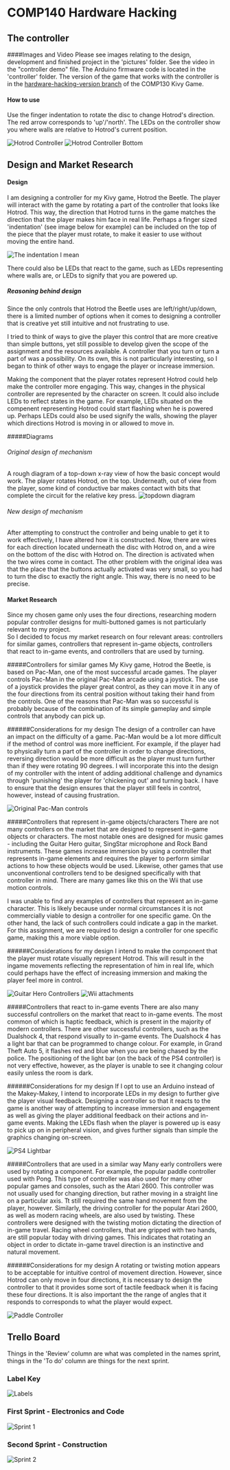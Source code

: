 # COMP140 Hardware Hacking

## The controller
####Images and Video
Please see images relating to the design, development and finished project in the 'pictures' folder.
See the video in the "controller demo" file.
The Arduino firmware code is located in the 'controller' folder.
The version of the game that works with the controller is in the [hardware-hacking-version branch](https://github.com/NecroReindeer/comp130-mobile-game-app/tree/hardware-hacking-version) of the COMP130 Kivy Game.


#### How to use

Use the finger indentation to rotate the disc to change Hotrod's direction. The red arrow corresponds to 'up'/'north'. The LEDs on the controller show you where walls are relative to Hotrod's current position.

![Hotrod Controller](https://github.com/NecroReindeer/comp140-hardware/blob/master/pictures/photos/hotrod%20controller.jpg)
![Hotrod Controller Bottom](https://github.com/NecroReindeer/comp140-hardware/blob/master/pictures/photos/wired%20up%202.jpg)


## Design and Market Research

#### Design
I am designing a controller for my Kivy game, Hotrod the Beetle. The player will interact with the game by rotating a part of the controller that looks like Hotrod. This way, the direction that Hotrod turns in the game matches the direction that the player makes him face in real life.
Perhaps a finger sized 'indentation' (see image below for example) can be included on the top of the piece that the player must rotate, to make it easier to use without moving the entire hand.

![The indentation I mean](http://tascam.com/content/images/universal/misc/cd-9010_dial_2.jpg)

There could also be LEDs that react to the game, such as LEDs representing where walls are, or LEDs to signify that you are powered up.

##### Reasoning behind design
Since the only controls that Hotrod the Beetle uses are left/right/up/down, there is a limited number of options when it comes to designing a controller that is creative yet still intuitive and not frustrating to use.

I tried to think of ways to give the player this control that are more creative than simple buttons, yet still possible to develop given the scope of the assignment and the resources available. A controller that you turn or turn a part of was a possibility. On its own, this is not particularly interesting, so I began to think of other ways to engage the player or increase immersion.

Making the component that the player rotates represent Hotrod could help make the controller more engaging. This way, changes in the physical controller are represented by the character on screen.
It could also include LEDs to reflect states in the game. For example, LEDs situated on the compenent representing Hotrod could start flashing when he is powered up. Perhaps LEDs could also be used signify the walls, showing the player which directions Hotrod is moving in or allowed to move in.


#####Diagrams
###### Original design of mechanism
A rough diagram of a top-down x-ray view of how the basic concept would work. The player rotates Hotrod, on the top. Underneath, out of view from the player, some kind of conductive bar makes contact with bits that complete the circuit for the relative key press. 
![topdown diagram](https://github.com/NecroReindeer/comp140-hardware/blob/master/pictures/design/topdown-xray.png)

###### New design of mechanism
After attempting to construct the controller and being unable to get it to work effectively, I have altered how it is constructed. Now, there are wires for each direction located underneath the disc with Hotrod on, and a wire on the bottom of the disc with Hotrod on. The direction is activated when the two wires come in contact. The other problem with the original idea was that the place that the buttons actually activated was very small, so you had to turn the disc to exactly the right angle. This way, there is no need to be precise.

#### Market Research
Since my chosen game only uses the four directions, researching modern popular controller designs for multi-buttoned games is not particularly relevant to my project.  
So I decided to focus my market research on four relevant areas: controllers for similar games, controllers that represent in-game objects, controllers that react to in-game events, and controllers that are used by turning.

#####Controllers for similar games
My Kivy game, Hotrod the Beetle, is based on Pac-Man, one of the most successful arcade games. The player controls Pac-Man in the original Pac-Man arcade using a joystick. The use of a joystick provides the player great control, as they can move it in any of the four directions from its central position without taking their hand from the controls. One of the reasons that Pac-Man was so successful is probably because of the combination of its simple gameplay and simple controls that anybody can pick up.

######Considerations for my design
The design of a controller can have an impact on the difficulty of a game. Pac-Man would be a lot more difficult if the method of control was more inefficient. For example, if the player had to physically turn a part of the controller in order to change directions, reversing direction would be more difficult as the player must turn further than if they were rotating 90 degrees. I will incorporate this into the design of my controller with the intent of adding additional challenge and dynamics through 'punishing' the player for 'chickening out' and turning back. I have to ensure that the design ensures that the player still feels in control, however, instead of causing frustration.

![Original Pac-Man controls](http://www.rotheblog.com/images/arcade/project/pacman/pacman_mame05.jpg)

#####Controllers that represent in-game objects/characters
There are not many controllers on the market that are designed to represent in-game objects or characters. The most notable ones are designed for music games - including the Guitar Hero guitar, SingStar microphone and Rock Band instruments. These games increase immersion by using a controller that represents in-game elements and requires the player to perform similar actions to how these objects would be used. Likewise, other games that use unconventional controllers tend to be designed specifically with that controller in mind. There are many games like this on the Wii that use motion controls.

I was unable to find any examples of controllers that represent an in-game character. This is likely because under normal circumstances it is not commercially viable to design a controller for one specific game. On the other hand, the lack of such controllers could indicate a gap in the market. For this assignment, we are required to design a controller for one specific game, making this a more viable option.

######Considerations for my design
I intend to make the component that the player must rotate visually represent Hotrod. This will result in the ingame movements reflecting the representation of him in real life, which could perhaps have the effect of increasing immersion and making the player feel more in control. 

![Guitar Hero Controllers](https://upload.wikimedia.org/wikipedia/commons/8/80/Guitar_Hero_series_controllers.jpg)
![Wii attachments](http://071bc3d04e2671665c74-5a267f839fbe60d0845a37698418bb02.r26.cf5.rackcdn.com/wp-content/uploads/2007/01/wii-sports-attachments.jpg)

#####Controllers that react to in-game events
There are also many successful controllers on the market that react to in-game events. The most common of which is haptic feedback, which is present in the majority of modern controllers. There are other successful controllers, such as the Dualshock 4, that respond visually to in-game events. The Dualshock 4 has a light bar that can be programmed to change colour. For example, in Grand Theft Auto 5, it flashes red and blue when you are being chased by the police. The positioning of the light bar (on the back of the PS4 controller) is not very effective, however, as the player is unable to see it changing colour easily unless the room is dark.  

######Considerations for my design
If I opt to use an Arduino instead of the Makey-Makey, I intend to incorporate LEDs in my design to further give the player visual feedback. Designing a controller so that it reacts to the game is another way of attempting to increase immersion and engagement as well as giving the player additional feedback on their actions and in-game events. Making the LEDs flash when the player is powered up is easy to pick up on in peripheral vision, and gives further signals than simple the graphics changing on-screen. 

![PS4 Lightbar](http://images.pushsquare.com/news/2014/05/does_dimming_the_ps4_controllers_light_bar_increase_its_battery_life/large.jpg)

#####Controllers that are used in a similar way
Many early controllers were used by rotating a component. For example, the popular paddle controller used with Pong. This type of controller was also used for many other popular games and consoles, such as the Atari 2600. This controller was not usually used for changing direction, but rather moving in a straight line on a particular axis. Tt still required the same hand movement from the player, however. Similarly, the driving controller for the popular Atari 2600, as well as modern racing wheels, are also used by twisting. These controllers were designed with the twisting motion dictating the direction of in-game travel. Racing wheel controllers, that are gripped with two hands, are still popular today with driving games. This indicates that rotating an object in order to dictate in-game travel direction is an instinctive and natural movement.

######Considerations for my design
A rotating or twisting motion appears to be acceptable for intuitive control of movement direction. However, since Hotrod can only move in four directions, it is necessary to design the controller to that it provides some sort of tactile feedback when it is facing these four directions. It is also important the the range of angles that it responds to corresponds to what the player would expect.

![Paddle Controller](https://upload.wikimedia.org/wikipedia/commons/thumb/b/b3/Atari_Paddle.JPG/800px-Atari_Paddle.JPG)

## Trello Board
Things in the 'Review' column are what was completed in the names sprint, things in the 'To do' column are things for the next sprint.
### Label Key
![Labels](https://github.com/NecroReindeer/comp140-hardware/blob/master/pictures/sprints/Labels.png)

### First Sprint - Electronics and Code
![Sprint 1](https://github.com/NecroReindeer/comp140-hardware/blob/master/pictures/sprints/Sprint%201%20-%20Electronics%20and%20Code.png)

### Second Sprint - Construction
![Sprint 2](https://github.com/NecroReindeer/comp140-hardware/blob/master/pictures/sprints/Sprint%202%20-%20Construction.png)
